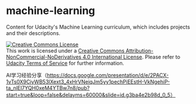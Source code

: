# machine-learning
Content for Udacity's Machine Learning curriculum, which includes projects and their descriptions.

<a rel="license" href="http://creativecommons.org/licenses/by-nc-nd/4.0/"><img alt="Creative Commons License" style="border-width:0" src="https://i.creativecommons.org/l/by-nc-nd/4.0/88x31.png" /></a><br />This work is licensed under a <a rel="license" href="http://creativecommons.org/licenses/by-nc-nd/4.0/">Creative Commons Attribution-NonCommercial-NoDerivatives 4.0 International License</a>. Please refer to [Udacity Terms of Service](https://www.udacity.com/legal) for further information.



AI学习经验分享（https://docs.google.com/presentation/d/e/2PACX-1vTs0X9CiyWB53lXext3_4xHrVNeiqJm5yy1pechPiEEstH-VkNgehiP-ta_nlEl7YQH0xeM4YTBw7n8/pub?start=true&loop=false&delayms=60000&slide=id.g3ba4e2b98d_0_5）


